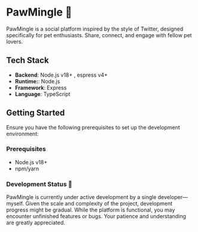 # PawMingle 🐾  

PawMingle is a social platform inspired by the style of Twitter, designed specifically for pet enthusiasts. Share, connect, and engage with fellow pet lovers.

## Tech Stack

- **Backend**: Node.js v18+ , espress v4+
- **Runtime:**: Node.js
- **Framework**: Express
- **Language**: TypeScript

## Getting Started

Ensure you have the following prerequisites to set up the development environment:

### Prerequisites

- Node.js v18+
- npm/yarn

### Development Status 🚧

PawMingle is currently under active development by a single developer—myself. Given the scale and complexity of the project, development progress might be gradual. While the platform is functional, you may encounter unfinished features or bugs. Your patience and understanding are greatly appreciated.
